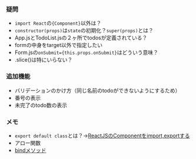 ### 疑問
* `import React`の`{Component}`以外は？
* `constructor(props)`は`state`の初期化？`super(props)`とは？
* App.jsとTodoList.jsの２ヶ所でtodosが定義されている？
* formの中身をtarget以外で指定したい
* Form.jsの`onSubmit={this.props.onSubmit}`はどういう意味？
* .slice()は特にいらない？

### 追加機能
* バリデーションのかけ方（同じ名前のtodoができないようにするため）
* 番号の表示
* 未完了のtodo数の表示

### メモ
* `export default class`とは？→[ReactJSのComponentをimport,exportする](http://qiita.com/HIGAX/items/28f3bec814928b7395da)
* アロー関数
* [bindメソッド](http://js.studio-kingdom.com/javascript/function/bind)

